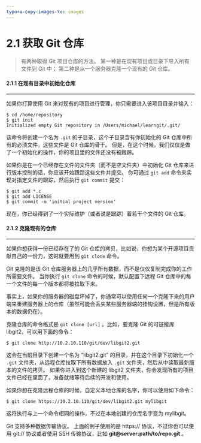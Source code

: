 ```yaml
---
typora-copy-images-to: images
---
```


# 2.1 获取 Git 仓库

> 有两种取得 Git 项目仓库的方法。 第一种是在现有项目或目录下导入所有文件到 Git 中； 第二种是从一个服务器克隆一个现有的 Git 仓库。
>
> 

#### 2.1.1 在现有目录中初始化仓库

------

如果你打算使用 Git 来对现有的项目进行管理，你只需要进入该项目目录并输入：

```shell
$ cd /home/repository
$ git init
Initialized empty Git repository in /Users/michael/learngit/.git/
```

该命令将创建一个名为 `.git` 的子目录，这个子目录含有你初始化的 Git 仓库中所有的必须文件，这些文件是 Git 仓库的骨干。 但是，在这个时候，我们仅仅是做了一个初始化的操作，你的项目里的文件还没有被跟踪。

如果你是在一个已经存在文件的文件夹（而不是空文件夹）中初始化 Git 仓库来进行版本控制的话，你应该开始跟踪这些文件并提交。 你可通过 `git add` 命令来实现对指定文件的跟踪，然后执行 `git commit` 提交：

```shell
$ git add *.c
$ git add LICENSE
$ git commit -m 'initial project version'
```

现在，你已经得到了一个实际维护（或者说是跟踪）着若干个文件的 Git 仓库。

#### 2.1.2 克隆现有的仓库

------

如果你想获得一份已经存在了的 Git 仓库的拷贝，比如说，你想为某个开源项目贡献自己的一份力，这时就要用到 `git clone` 命令。 

Git 克隆的是该 Git 仓库服务器上的几乎所有数据，而不是仅仅复制完成你的工作所需要文件。 当你执行 `git clone` 命令的时候，默认配置下远程 Git 仓库中的每一个文件的每一个版本都将被拉取下来。

事实上，如果你的服务器的磁盘坏掉了，你通常可以使用任何一个克隆下来的用户端来重建服务器上的仓库（虽然可能会丢失某些服务器端的挂钩设置，但是所有版本的数据仍在）。

克隆仓库的命令格式是 `git clone [url]` 。比如，要克隆 Git 的可链接库 libgit2，可以用下面的命令：

```shell
$ git clone http://10.2.10.110/git/dev/libgit2.git
```

这会在当前目录下创建一个名为 “libgit2.git” 的目录，并在这个目录下初始化一个 `.git` 文件夹，从远程仓库拉取下所有数据放入 `.git` 文件夹，然后从中读取最新版本的文件的拷贝。 如果你进入到这个新建的 libgit2 文件夹，你会发现所有的项目文件已经在里面了，准备就绪等待后续的开发和使用。 

如果你想在克隆远程仓库的时候，自定义本地仓库的名字，你可以使用如下命令：

```shell
$ git clone https://10.2.10.110/git/dev/libgit2.git mylibgit
```

这将执行与上一个命令相同的操作，不过在本地创建的仓库名字变为 mylibgit。

Git 支持多种数据传输协议。 上面的例子使用的是 https:// 协议，不过你也可以使用 git:// 协议或者使用 SSH 传输协议，比如 **git@server:path/to/repo.git** 。